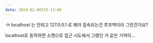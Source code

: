 ```yaml
---
date: 2024-02-06T23:13:09
---
```

-h localhost 는 안되고 127.0.0.1 로 해야 접속되는건 루프백이라 그런건가요?

localhost로 동작하면 소켓으로 접근 시도해서 그랬던 거 같은 기억이…